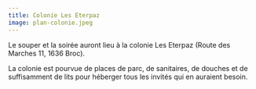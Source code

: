 ```yaml
---
title: Colonie Les Eterpaz
image: plan-colonie.jpeg
---
```


Le souper et la soirée auront lieu à la colonie Les Eterpaz (Route des Marches 11, 1636 Broc).

La colonie est pourvue de places de parc, de sanitaires, de douches et de suffisamment de lits pour héberger tous les invités qui en auraient besoin.
